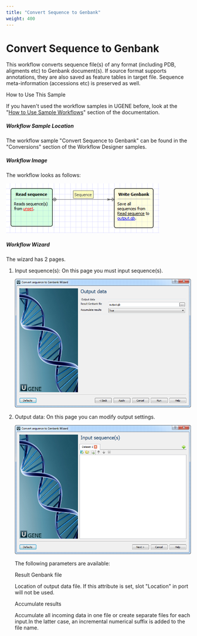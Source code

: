 ```yaml
---
title: "Convert Sequence to Genbank"
weight: 400
---
```



# Convert Sequence to Genbank

This workflow converts sequence file(s) of any format (including PDB, aligments etc) to Genbank document(s). If source format supports annotations, they are also saved as feature tables in target file. Sequence meta-information (accessions etc) is preserved as well.

How to Use This Sample

If you haven't used the workflow samples in UGENE before, look at the "[How to Use Sample Workflows](../../introduction/how-to-use-sample-workflows)" section of the documentation.

##### Workflow Sample Location

The workflow sample "Convert Sequence to Genbank" can be found in the "Conversions" section of the Workflow Designer samples.

##### Workflow Image

The workflow looks as follows:


![](/images/65930259/65930260.png)

##### Workflow Wizard

The wizard has 2 pages.

1.  Input sequence(s): On this page you must input sequence(s).


    ![](/images/65930259/65930261.png)

2.  Output data: On this page you can modify output settings.


    ![](/images/65930259/65930262.png)

    The following parameters are available:

    Result Genbank file

    Location of output data file. If this attribute is set, slot "Location" in port will not be used.

    Accumulate results

    Accumulate all incoming data in one file or create separate files for each input.In the latter case, an incremental numerical suffix is added to the file name.
